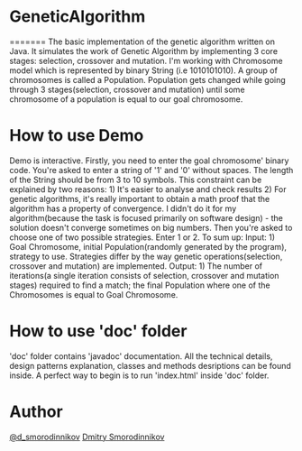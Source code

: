 # GeneticAlgorithm
=======
The basic implementation of the genetic algorithm written on Java. It simulates the work of Genetic Algorithm by implementing 3 core stages: selection, crossover and mutation. I'm working with Chromosome model which is represented by binary String (i.e 1010101010). A group of chromosomes is called a Population. Population gets changed while going through 3 stages(selection, crossover and mutation) until some chromosome of a population is equal to our goal chromosome. 

How to use Demo
=======
Demo is interactive. Firstly, you need to enter the goal chromosome' binary code. You're asked to enter a string of '1' and '0' without spaces. The length of the String should be from 3 to 10 symbols. This constraint can be explained by two reasons:
    1) It's easier to analyse and check results
    2) For genetic algorithms, it's really important to obtain a math proof that the algorithm has a property of convergence. I didn't do it for my algorithm(because the task is focused primarily on software design) - the solution doesn't converge sometimes on big numbers.
Then you're asked to choose one of two possible strategies. Enter 1 or 2. To sum up:
     Input: 
        1) Goal Chromosome, initial Population(randomly generated by the program), strategy to use. Strategies differ by the way genetic operations(selection, crossover and mutation) are implemented.
    Output:
        1) The number of iterations(a single iteration consists of selection, crossover and mutation stages) required to find a match; the final Population where one of the Chromosomes is equal to Goal Chromosome.  

How to use 'doc' folder
=======
'doc' folder contains 'javadoc' documentation. All the technical details, design patterns explanation, classes and methods desriptions can be found inside. A perfect way to begin is to run 'index.html' inside 'doc' folder.

Author
========
<a href="https://twitter.com/d_smorodinnikov" target=_blank title="Dmitry Smorodinnikov">@d_smorodinnikov</a>
<a href="https://smorodinnikov.com/" target=_blank title="Dmitry Smorodinnikov">Dmitry Smorodinnikov</a>